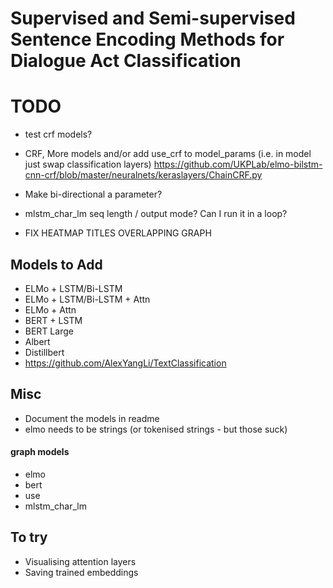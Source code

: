 # Supervised and Semi-supervised Sentence Encoding Methods for Dialogue Act Classification

# TODO
- test crf models?
- CRF, More models and/or add use_crf to model_params (i.e. in model just swap classification layers)
https://github.com/UKPLab/elmo-bilstm-cnn-crf/blob/master/neuralnets/keraslayers/ChainCRF.py

- Make bi-directional a parameter?

- mlstm_char_lm seq length / output mode? Can I run it in a loop?
- FIX HEATMAP TITLES OVERLAPPING GRAPH

## Models to Add
- ELMo + LSTM/Bi-LSTM
- ELMo + LSTM/Bi-LSTM + Attn
- ELMo + Attn
- BERT + LSTM
- BERT Large
- Albert 
- Distillbert
- https://github.com/AlexYangLi/TextClassification

## Misc
- Document the models in readme
- elmo needs to be strings (or tokenised strings - but those suck)

#### graph models
- elmo
- bert
- use
- mlstm_char_lm

## To try
- Visualising attention layers
- Saving trained embeddings
